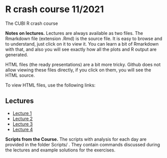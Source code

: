 # R crash course 11/2021

The CUBI R crash course

**Notes on lectures.** Lectures are always available as two files. The
Rmarkdown file (extension .Rmd) is the source file. It is easy to browse
and to understand, just click on it to view it. You can learn a bit of
Rmarkdown with that, and also you will see exactly how all the plots and R
output are generated.

HTML files (the ready presentations) are a bit more tricky. Github does not
allow viewing these files directly, if you click on them, you will see the
HTML source.

To view HTML files, use the following links:

## Lectures

 * [Lecture 1](https://bihealth.github.io/RcrashCourse2021/Lectures/lecture_01.html) 
 * [Lecture 2](https://bihealth.github.io/RcrashCourse2021/Lectures/lecture_02.html)
 * [Lecture 3](https://bihealth.github.io/RcrashCourse2021/Lectures/lecture_03.html)
 * [Lecture 4](https://bihealth.github.io/RcrashCourse2021/Lectures/lecture_04.html)

**Scripts from the Course.** The scripts with analysis for each day are provided in the folder Scripts/ . They contain commands discussed during the lectures and example solutions for the exercises.
